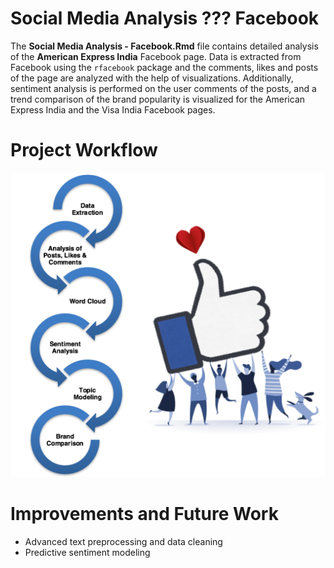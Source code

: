 # Social Media Analysis ??? Facebook

The **Social Media Analysis - Facebook.Rmd** file contains detailed analysis of the **American Express India** Facebook page. Data is extracted from Facebook using the ```rfacebook``` package and the comments, likes and posts of the page are analyzed with the help of visualizations. Additionally, sentiment analysis is performed on the user comments of the posts, and a trend comparison of the brand popularity is visualized for the American Express India and the Visa India Facebook pages.

# Project Workflow 
![workflow](./Data/images/workflow.png)

# Improvements and Future Work
* Advanced text preprocessing and data cleaning
* Predictive sentiment modeling
